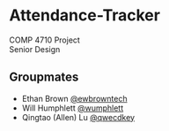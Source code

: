 # Attendance-Tracker
COMP 4710 Project  
Senior Design

## Groupmates
- Ethan Brown [@ewbrowntech](https://github.com/ewbrowntech)
- Will Humphlett [@wumphlett](https://github.com/wumphlett)
- Qingtao (Allen) Lu [@qwecdkey](https://github.com/qwecdkey)
